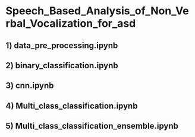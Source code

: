 # Speech_Based_Analysis_of_Non_Verbal_Vocalization_for_asd

## 1) data_pre_processing.ipynb
## 2) binary_classification.ipynb
## 3) cnn.ipynb
## 4) Multi_class_classification.ipynb
## 5) Multi_class_classification_ensemble.ipynb
